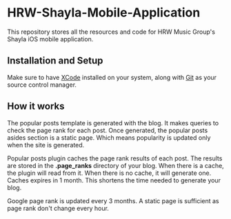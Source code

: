 # HRW-Shayla-Mobile-Application
This repository stores all the resources and code for HRW Music Group's Shayla iOS mobile application. 

## Installation and Setup

Make sure to have [XCode](https://developer.apple.com/xcode/) installed on your system, along with [Git](https://git-scm.com/book/en/v2/Getting-Started-Installing-Git) as your source control manager. 

## How it works

The popular posts template is generated with the blog. It makes queries to check the page rank for each post. Once generated, the popular posts asides section is a static page. Which means popularity is updated only when the site is generated.

Popular posts plugin caches the page rank results of each post. The results are stored in the __.page_ranks__ directory of your blog. When there is a cache, the plugin will read from it. When there is no cache, it will generate one. Caches expires in 1 month. This shortens the time needed to generate your blog.

Google page rank is updated every 3 months. A static page is sufficient as page rank don't change every hour.
